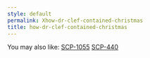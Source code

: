 ```yaml
---
style: default
permalink: Xhow-dr-clef-contained-christmas
title: how-dr-clef-contained-christmas
---
```

You may also like:
[SCP-1055](http://scp-wiki.net/scp-1055)
[SCP-440](http://scp-wiki.net/scp-440)